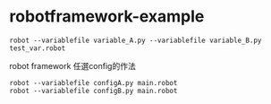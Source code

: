 # robotframework-example
```shell=
robot --variablefile variable_A.py --variablefile variable_B.py test_var.robot
```


robot framework 任選config的作法
```shell=
robot --variablefile configA.py main.robot
robot --variablefile configB.py main.robot
```